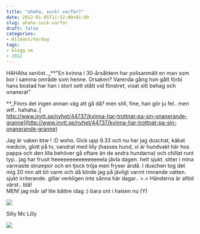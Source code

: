 ```yaml
---
title: "ahaha, suck! varför?"
date: 2012-01-05T11:52:00+01:00
slug: ahaha-suck-varfor
draft: false
categories:
- Allmänt/Vardag
tags:
- blogg.se
- 2012
---
```

HAHAha seriöst.._**"En kvinna i 30-årsåldern har polisanmält en man som bor i samma område som henne. Orsaken? Varenda gång hon gått förbi hans bostad har han i stort sett stått vid fönstret, visat sitt behag och onanerat"  
  
**_Finns det ingen annan väg att gå då? men still, fine, han gör ju fel.. men wtf.. hahaha..[  
http://www.jnytt.se/nyhet/44737/kvinna-har-trottnat-pa-sin-onanerande-granne](http://www.jnytt.se/nyhet/44737/kvinna-har-trottnat-pa-sin-onanerande-granne)  
  
Jag är vaken btw ! :D woho. Gick upp 9.33 och nu har jag duschat, käkat medicin, glott på tv, vandrat med lilly (hasses hund, vi är hundvakt här hos pappa och den lilla behöver gå oftare än de andra hundarna) och chillat runt typ.. jag har frusit heeeeeeeeeeeeeeeela jävla dagen. helt sjukt. sitter i mina varmaste strumpor och en tjock tröja men fryser ändå. I duschen tog det mig 20 min att bli varm och då körde jag på jävligt varmt rinnande vatten. sjukt irriterande. gillar verkligen inte sånna här dagar.. >.< Händerna är alltid värst.. blä!  
MEN! jag mår iaf lite bättre idag :) bara ont i halsen nu (Y)  
  
![](/assets/images/blogg.se/wp_001526_167676794.jpg)  
  
Silly Mc Lilly  
  
![](/assets/images/blogg.se/dsc03790_167671298.jpg)